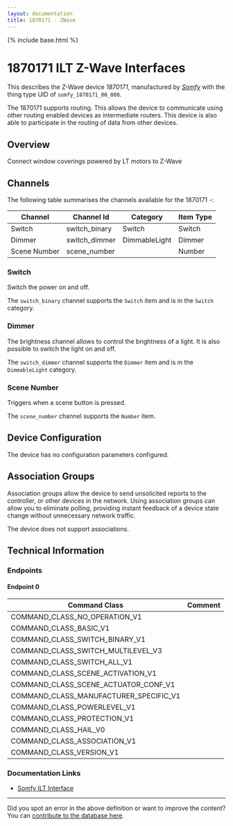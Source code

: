```yaml
---
layout: documentation
title: 1870171 - ZWave
---
```


{% include base.html %}

# 1870171 ILT Z-Wave Interfaces
This describes the Z-Wave device *1870171*, manufactured by *[Somfy](http://www.somfy.com/)* with the thing type UID of ```somfy_1870171_00_000```.

The 1870171 supports routing. This allows the device to communicate using other routing enabled devices as intermediate routers.  This device is also able to participate in the routing of data from other devices.

## Overview

Connect window coverings powered by LT motors to Z-Wave

## Channels

The following table summarises the channels available for the 1870171 -:

| Channel | Channel Id | Category | Item Type |
|---------|------------|----------|-----------|
| Switch | switch_binary | Switch | Switch | 
| Dimmer | switch_dimmer | DimmableLight | Dimmer | 
| Scene Number | scene_number |  | Number | 

### Switch

Switch the power on and off.

The ```switch_binary``` channel supports the ```Switch``` item and is in the ```Switch``` category.

### Dimmer

The brightness channel allows to control the brightness of a light.
            It is also possible to switch the light on and off.

The ```switch_dimmer``` channel supports the ```Dimmer``` item and is in the ```DimmableLight``` category.

### Scene Number

Triggers when a scene button is pressed.

The ```scene_number``` channel supports the ```Number``` item.



## Device Configuration

The device has no configuration parameters configured.

## Association Groups

Association groups allow the device to send unsolicited reports to the controller, or other devices in the network. Using association groups can allow you to eliminate polling, providing instant feedback of a device state change without unnecessary network traffic.

The device does not support associations.
## Technical Information

### Endpoints

#### Endpoint 0

| Command Class | Comment |
|---------------|---------|
| COMMAND_CLASS_NO_OPERATION_V1| |
| COMMAND_CLASS_BASIC_V1| |
| COMMAND_CLASS_SWITCH_BINARY_V1| |
| COMMAND_CLASS_SWITCH_MULTILEVEL_V3| |
| COMMAND_CLASS_SWITCH_ALL_V1| |
| COMMAND_CLASS_SCENE_ACTIVATION_V1| |
| COMMAND_CLASS_SCENE_ACTUATOR_CONF_V1| |
| COMMAND_CLASS_MANUFACTURER_SPECIFIC_V1| |
| COMMAND_CLASS_POWERLEVEL_V1| |
| COMMAND_CLASS_PROTECTION_V1| |
| COMMAND_CLASS_HAIL_V0| |
| COMMAND_CLASS_ASSOCIATION_V1| |
| COMMAND_CLASS_VERSION_V1| |

### Documentation Links

* [Somfy ILT Interface](https://www.cd-jackson.com/zwave_device_uploads/767/z-wave-spec-sheets-2.pdf)

---

Did you spot an error in the above definition or want to improve the content?
You can [contribute to the database here](http://www.cd-jackson.com/index.php/zwave/zwave-device-database/zwave-device-list/devicesummary/767).
